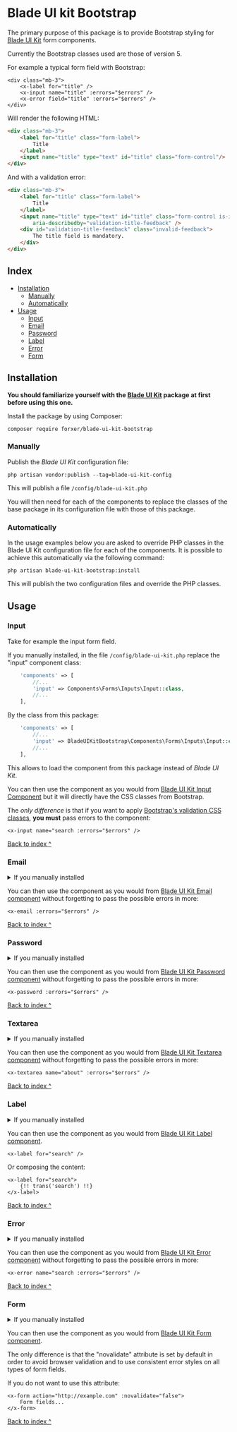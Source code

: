 Blade UI kit Bootstrap
======================

The primary purpose of this package is to provide Bootstrap styling for [Blade UI Kit](https://blade-ui-kit.com/) form components.

Currently the Bootstrap classes used are those of version 5.

For example a typical form field with Bootstrap:

```blade
<div class="mb-3">
    <x-label for="title" />
    <x-input name="title" :errors="$errors" />
    <x-error field="title" :errors="$errors" />
</div>
```

Will render the following HTML:

```html
<div class="mb-3">
    <label for="title" class="form-label">
        Title
    </label>
    <input name="title" type="text" id="title" class="form-control"/>
</div>
```

And with a validation error:

```html
<div class="mb-3">
    <label for="title" class="form-label">
        Title
    </label>
    <input name="title" type="text" id="title" class="form-control is-invalid"
        aria-describedby="validation-title-feedback" />
    <div id="validation-title-feedback" class="invalid-feedback">
        The title field is mandatory.
    </div>
</div>
```

Index
-----

- [Installation](#installation)
    - [Manually](#manually)
    - [Automatically](#automatically)
- [Usage](#usage)
    - [Input](#input)
    - [Email](#email)
    - [Password](#password)
    - [Label](#label)
    - [Error](#error)
    - [Form](#form)


Installation
------------

**You should familiarize yourself with the [Blade UI Kit](https://blade-ui-kit.com/docs) package at first before using this one.**

Install the package by using Composer:

```
composer require forxer/blade-ui-kit-bootstrap
```

### Manually

Publish the *Blade UI Kit* configuration file:

```
php artisan vendor:publish --tag=blade-ui-kit-config
```

This will publish a file `/config/blade-ui-kit.php`

You will then need for each of the components to replace the classes of the base package in its configuration file with those of this package.

### Automatically

In the usage examples below you are asked to override PHP classes in the Blade UI Kit configuration file for each of the components. It is possible to achieve this automatically via the following command:

```
php artisan blade-ui-kit-bootstrap:install
```

This will publish the two configuration files and override the PHP classes.

Usage
-----

### Input

Take for example the input form field.

If you manually installed, in the file `/config/blade-ui-kit.php` replace the "input" component class:

```php
    'components' => [
        //...
        'input' => Components\Forms\Inputs\Input::class,
        //...
    ],
```

By the class from this package:

```php
    'components' => [
        //...
        'input' => BladeUIKitBootstrap\Components\Forms\Inputs\Input::class,
        //...
    ],
```

This allows to load the component from this package instead of *Blade UI Kit*.

You can then use the component as you would from [Blade UI Kit Input Component](https://blade-ui-kit.com/docs/input) but it will directly have the CSS classes from Bootstrap.

The *only difference* is that if you want to apply [Bootstrap's validation CSS classes](https://getbootstrap.com/docs/5.2/forms/validation/#server-side), **you must** pass errors to the component:

```blade
<x-input name="search :errors="$errors" />
```

[Back to index ^](#index)

### Email

<details>
<summary>If you manually installed</summary>
In the file `/config/blade-ui-kit.php` you must replace:

```php
    'email' => Components\Forms\Inputs\Email::class,
```

By:

```php
    'email' => BladeUIKitBootstrap\Components\Forms\Inputs\Email::class,
```
</details>

You can then use the component as you would from [Blade UI Kit Email component](https://blade-ui-kit.com/docs/email) without forgetting to pass the possible errors in more:

```blade
<x-email :errors="$errors" />
```

[Back to index ^](#index)

### Password

<details>
<summary>If you manually installed</summary>
In the file `/config/blade-ui-kit.php` you must replace:

```php
    'password' => Components\Forms\Inputs\Password::class,
```

By:

```php
    'password' => BladeUIKitBootstrap\Components\Forms\Inputs\Password::class,
```
</details>

You can then use the component as you would from [Blade UI Kit Password component](https://blade-ui-kit.com/docs/password) without forgetting to pass the possible errors in more:

```blade
<x-password :errors="$errors" />
```

[Back to index ^](#index)

### Textarea

<details>
<summary>If you manually installed</summary>
In the file `/config/blade-ui-kit.php` you must replace:

```php
    'textarea' => Components\Forms\Inputs\Textarea::class,
```

By:

```php
    'textarea' => BladeUIKitBootstrap\Components\Forms\Inputs\Textarea::class,
```
</details>

You can then use the component as you would from [Blade UI Kit Textarea component](https://blade-ui-kit.com/docs/textarea) without forgetting to pass the possible errors in more:

```blade
<x-textarea name="about" :errors="$errors" />
```

[Back to index ^](#index)

### Label

<details>
<summary>If you manually installed</summary>
In the file `/config/blade-ui-kit.php` you must replace:

```php
    'input' => Components\Forms\Error::class,
```

By:

```php
    'error' => BladeUIKitBootstrap\Components\Forms\Error::class,
```
</details>

You can then use the component as you would from [Blade UI Kit Label component](https://blade-ui-kit.com/docs/label).

```blade
<x-label for="search" />
```

Or composing the content:

```blade
<x-label for="search">
    {!! trans('search') !!}
</x-label>
```

[Back to index ^](#index)

### Error

<details>
<summary>If you manually installed</summary>
In the file `/config/blade-ui-kit.php` you must replace:

```php
    'input' => Components\Forms\Error::class,
```

By:

```php
    'error' => BladeUIKitBootstrap\Components\Forms\Error::class,
```
</details>

You can then use the component as you would from [Blade UI Kit Error component](https://blade-ui-kit.com/docs/error) without forgetting to pass the possible errors in more:

```blade
<x-error name="search :errors="$errors" />
```

[Back to index ^](#index)

### Form

<details>
<summary>If you manually installed</summary>
In the file `/config/blade-ui-kit.php` you must replace:

```php
    'form' => Components\Forms\Form::class,
```

By:

```php
    'form' => BladeUIKitBootstrap\Components\Forms\Form::class,
```
</details>

You can then use the component as you would from [Blade UI Kit Form component](https://blade-ui-kit.com/docs/form).

The only difference is that the "novalidate" attribute is set by default in order to avoid browser validation and to use consistent error styles on all types of form fields.

If you do not want to use this attribute:

```blade
<x-form action="http://example.com" :novalidate="false">
    Form fields...
</x-form>
```

[Back to index ^](#index)
